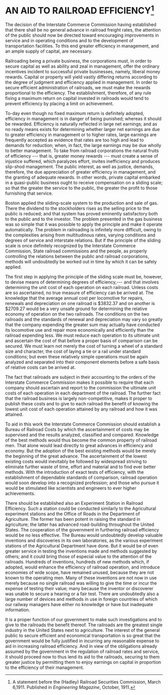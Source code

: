 # AN AID TO RAILROAD EFFICIENCY[^19/1]


[^19/1]: A statement before the (Hadley) Railroad Securities Commission, March 6,1911. Published in *Engineering Magazine*, October, 1911.

The decision of the Interstate Commerce Commission having established
that there shall be no general advance in railroad freight rates, the
attention of the public should now be directed toward encouraging
improvements in service and in operating conditions and to the
development of transportation facilities. To this end greater efficiency
in management, and an ample supply of capital, are necessary.

Railroading being a private business, the corporations must, in order to
secure capital as well as ability and zeal in management, offer the
ordinary incentives incident to successful private businesses, namely,
liberal money rewards. Capital or property will yield vastly differing
returns according to the degree of judgment and efficiency applied in
management. In order to secure efficient administration of railroads, we
must make the rewards proportional to the efficiency. The establishment,
therefore, of any rule fixing a maximum return on capital invested in
railroads would tend to prevent efficiency by placing a limit on
achievement.

To-day even though no fixed maximum return is definitely adopted,
efficiency in management is in danger of being punished; whereas it
should be rewarded. Efficiency is naturally reflected in large net
earnings; and as no ready means exists for determining whether larger
net earnings are due to greater efficiency in management or to higher
rates, large earnings are frequently accepted as evidence that rates are
too high and lead to demands for reduction; when, in fact, the large
earnings may be due wholly to better management. To take from railroad
corporations the natural fruits of efficiency --- that is, greater money
rewards --- must create a sense of injustice suffered, which paralyzes
effort, invites inefficiency and produces slip-shod management. The
public interest, as well as justice, demands, therefore, the due
appreciation of greater efficiency in management, and the granting of
adequate rewards. In other words, private capital embarked in a
quasi-public business ought to receive compensation on a sliding scale;
so that the greater the service to the public, the greater the profit to
those furnishing that service.

Boston applied the sliding-scale system to the production and sale of
gas. There the dividend to the stockholders rises as the selling price
to the public is reduced; and that system has proved eminently
satisfactory both to the public and to the investor. The problem
presented in the gas business was so simple that it was possible to
apply the principle and make it operate automatically. The problem in
railroading is infinitely more difficult, owing to the complexities
arising from multitudinous rates, varying conditions and degrees of
service and interstate relations. But if the principle of the sliding
scale is once definitely recognized by the Interstate Commerce
Commission, State railroad commissions and the people, as properly
controlling the relations between the public and railroad corporations,
methods will undoubtedly be worked out in time by which it can be safely
applied.

The first step in applying the principle of the sliding scale must be,
however, to devise means of determining degrees of efficiency,--- and
that involves determining the unit cost of each operation on each
railroad. Unless costs are so ascertained, no true measure of efficiency
can be arrived at. The knowledge that the average annual cost per
locomotive for repairs, renewals and depreciation on one railroad is
\$3832.37 and on another is \$2709.27 would be a very unsafe ground for
determining the relative economy of operation on the two railroads. The
conditions on the two railroads and the standards of renewal and
depreciation may vary so greatly that the company expending the greater
sum may actually have conducted its locomotive use and repair more
economically and efficiently than the railroad expending less. We must
reduce each operation to its ultimate unit and ascertain the cost of
that before a proper basis of comparison can be secured. We must learn
not merely the cost of turning a wheel of a standard size and character,
the cost of laying a tie or a rail under standard conditions; but even
these relatively simple operations must be again analyzed and separated
into their component elements before a safe basis of relative costs can
be arrived at.

The fact that railroads are subject in their accounting to the orders of
the Interstate Commerce Commission makes it possible to require that
each company should ascertain and report to the commission the ultimate
unit costs of each operation in each department of the railroad. The
further fact that the railroad business is largely non-competitive,
makes it proper to publish these costs and to give to each railroad the
benefit of knowing the lowest unit cost of each operation attained by
any railroad and how it was attained.

To aid in this work the Interstate Commerce Commission should establish
a Bureau of Railroad Costs by which the ascertainment of costs may be
supervised and the results analyzed, classified and compared. Knowledge
of the best methods would thus become the common property of railroad
men. That alone would lead directly to great advances in efficiency and
economy. But the adoption of the best existing methods would be merely
the beginning of the great advance. The ascertainment of the lowest
existing costs would inevitably be followed by widespread striving to
eliminate further waste of time, effort and material and to find ever
better methods. With the introduction of exact tests of efficiency, with
the establishment of dependable standards of comparison, railroad
operation would soon develop into a recognized profession; and those who
pursue it would be stimulated like scientists and engineers to ever
higher achievements.

There should be established also an Experiment Station in Railroad
Efficiency. Such a station could be conducted similarly to the
Agricultural experiment stations and the Office of Roads in the
Department of Agriculture. The former has been potent in raising the
standard in agriculture; the latter has advanced road-building
throughout the United States. The cooperation of the government in
furthering railroad efficiency would be no less effective. The Bureau
would undoubtedly develop valuable inventions and discoveries in its own
laboratories, as the various experiment stations of the Agricultural
Department have done. But it would be of even greater service in testing
the inventions made and methods suggested by others; and it could bring
those of especial value to the attention of the railroads. Hundreds of
inventions, hundreds of new methods which, if adopted, would enhance the
efficiency of railroad operation, and introduce economies of wide scope,
have remained unused, because they are not known to the operating men.
Many of these inventions are not now in use merely because no single
railroad was willing to give the time or incur the expense of testing
their value; many because the inventor or discoverer was unable to
secure a hearing or a fair test. There are undoubtedly also a large
number of devices and methods in use in foreign countries of which our
railway managers have either no knowledge or have but inadequate
information.

It is a proper function of our government to make such investigations
and to give to the railroads the benefit thereof. The railroads are the
greatest single industry in the United States next to agriculture. The
interest of the general public to secure efficient and economical
transportation is so great that the government would be fully justified
in incurring any reasonable expense to aid in increasing railroad
efficiency. And in view of the obligations already assumed by the
government in the regulation of railroad rates and service, it should
proceed now to thus lend its aid to the railroads, securing to them
greater justice by permitting them to enjoy earnings on capital in
proportion to the efficiency of their management.
